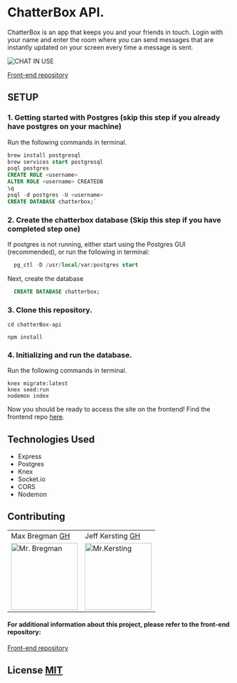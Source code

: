 # ChatterBox API. 
ChatterBox is an app that keeps you and your friends in touch. Login with your name and enter the room where you can send messages that are instantly updated on your screen every time a message is sent.

![CHAT IN USE](https://media.giphy.com/media/BoXYY0aLATz2pDcrqf/giphy.gif)

[Front-end repository](https://github.com/JeffKersting/chatterBox)

## SETUP

### 1. Getting started with Postgres (skip this step if you already have postgres on your machine)
Run the following commands in terminal. 

```SQL
brew install postgresql
brew services start postgresql
psql postgres
CREATE ROLE <username>
ALTER ROLE <username> CREATEDB
\q
psql -d postgres -U <username>
CREATE DATABASE chatterbox;`
```

### 2. Create the chatterbox database (Skip this step if you have completed step one)
If postgres is not running, either start using the Postgres GUI (recommended), or run the following in terminal:
```SQL
  pg_ctl -D /usr/local/var/postgres start
```
Next, create the database
```SQL
  CREATE DATABASE chatterbox;
```


### 3. Clone this repository. 
`cd chatterBox-api`

`npm install`


### 4. Initializing and run the database. 
Run the following commands in terminal. 
```
knex migrate:latest
knex seed:run
nodemon index
```

Now you should be ready to access the site on the frontend! Find the frontend repo [here](https://github.com/JeffKersting/chatterBox).

## Technologies Used
<ul>
  <li>Express</li> 
  <li>Postgres</li> 
  <li>Knex</li> 
  <li>Socket.io</li> 
  <li>CORS</li> 
  <li>Nodemon</li>   
</ul>

## Contributing
<table>
  <tr>
    <td> Max Bregman <a href="https://github.com/Max9545">GH</td>
    <td> Jeff Kersting <a href="https://github.com/JeffKersting">GH</td>
  </tr>
<td><img src="https://avatars.githubusercontent.com/u/67295227?s=460&u=ad5787c63676987806b88f2bf84a34b45a5a5e98&v=4" alt="Mr. Bregman"
 width="150" height="auto" /></td>
 <td><img src="https://avatars.githubusercontent.com/u/69732297?s=460&u=00030864e625ff24c4d8f902473b89e6f0c450ac&v=4" alt="Mr.Kersting"
 width="150" height="auto" /></td>
</table>

#### For additional information about this project, please refer to the front-end repository:
[Front-end repository](https://github.com/JeffKersting/chatterBox)

## License [MIT](https://choosealicense.com/licenses/mit/)
